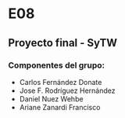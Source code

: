 # E08

## Proyecto final - SyTW
### Componentes del grupo:
- Carlos Fernández Donate
- Jose F. Rodríguez Hernández
- Daniel Nuez Wehbe
- Ariane Zanardi Francisco
